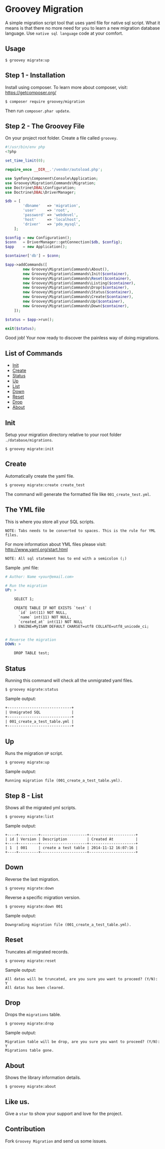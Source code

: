 # Groovey Migration

A simple migration script tool that uses yaml file for native sql script. What it means is that there no more need for you to learn a new migration database language. Use `native sql language` code at your comfort.


## Usage

    $ groovey migrate:up

## Step 1 - Installation

Install using composer. To learn more about composer, visit: https://getcomposer.org/

    $ composer require groovey/migration

Then run `composer.phar update`.

## Step 2 - The Groovey File

On your project root folder. Create a file called `groovey`.

```php
#!/usr/bin/env php
<?php

set_time_limit(0);

require_once __DIR__.'/vendor/autoload.php';

use Symfony\Component\Console\Application;
use Groovey\Migration\Commands\Migration;
use Doctrine\DBAL\Configuration;
use Doctrine\DBAL\DriverManager;

$db = [
        'dbname'   => 'migration',
        'user'     => 'root',
        'password' => 'webdevel',
        'host'     => 'localhost',
        'driver'   => 'pdo_mysql',
    ];

$config = new Configuration();
$conn   = DriverManager::getConnection($db, $config);
$app    = new Application();

$container['db'] = $conn;

$app->addCommands([
        new Groovey\Migration\Commands\About(),
        new Groovey\Migration\Commands\Init($container),
        new Groovey\Migration\Commands\Reset($container),
        new Groovey\Migration\Commands\Listing($container),
        new Groovey\Migration\Commands\Drop($container),
        new Groovey\Migration\Commands\Status($container),
        new Groovey\Migration\Commands\Create($container),
        new Groovey\Migration\Commands\Up($container),
        new Groovey\Migration\Commands\Down($container),
    ]);

$status = $app->run();

exit($status);
```
 
Good job! Your now ready to discover the painless way of doing migrations.

## List of Commands

- [Init](#init)
- [Create](#create)
- [Status](#status)
- [Up](#up)
- [List](#list)
- [Down](#down)
- [Reset](#reset)
- [Drop](#drop)
- [About](#about)

## Init

Setup your migration directory relative to your root folder `./database/migrations`.

    $ groovey migrate:init

## Create

Automatically create the yaml file.

    $ groovey migrate:create create_test

The command will generate the formatted file like `001_create_test.yml`.

## The YML file

This is where you store all your SQL scripts.

`NOTE: Tabs needs to be converted to spaces. This is the rule for YML files.`

For more information about YML files please visit: http://www.yaml.org/start.html

`NOTE: All sql statement has to end with a semicolon (;)`

Sample .yml file:

```yml
# Author: Name <your@email.com>

# Run the migration
UP: >

    SELECT 1;

    CREATE TABLE IF NOT EXISTS `test` (
      `id` int(11) NOT NULL,
      `name` int(11) NOT NULL,
      `created_at` int(11) NOT NULL
    ) ENGINE=MyISAM DEFAULT CHARSET=utf8 COLLATE=utf8_unicode_ci;


# Reverse the migration
DOWN: >

    DROP TABLE test;
```

## Status

Running this command will check all the unmigrated yaml files.

    $ groovey migrate:status

Sample output:

```html
+-----------------------------+
| Unmigrated SQL              |
+-----------------------------+
| 001_create_a_test_table.yml |
+-----------------------------+
```

## Up

Runs the migration `UP` script.

    $ groovey migrate:up


Sample output:

    Running migration file (001_create_a_test_table.yml).

## Step 8 - List

Shows all the migrated yml scripts.

    $ groovey migrate:list


Sample output:

```text
+----+---------+---------------------+---------------------+
| id | Version | Description         | Created At          |
+----+---------+---------------------+---------------------+
| 1  | 001     | create a test table | 2014-11-12 16:07:16 |
+----+---------+---------------------+---------------------+
```


## Down

Reverse the last migration.

    $ groovey migrate:down

Reverse a specific migration version.

    $ groovey migrate:down 001

Sample output:

    Downgrading migration file (001_create_a_test_table.yml).


## Reset

Truncates all migrated records.

    $ groovey migrate:reset

Sample output:

    All datas will be truncated, are you sure you want to proceed? (Y/N): Y
    All datas has been cleared.

## Drop

Drops the `migrations` table.

    $ groovey migrate:drop

Sample output:

    Migration table will be drop, are you sure you want to proceed? (Y/N): Y
    Migrations table gone.


## About

Shows the library information details.

    $ groovey migrate:about

## Like us.

Give a `star` to show your support and love for the project.

## Contribution

Fork `Groovey Migration` and send us some issues.





























